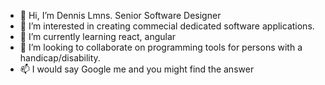 - 👋 Hi, I’m Dennis Lmns. Senior Software Designer  
- 👀 I’m interested in creating commecial dedicated software applications.
- 🌱 I’m currently learning react, angular
- 💞️ I’m looking to collaborate on programming tools for persons with a handicap/disability.
- 📫 I would say Google me and you might find the answer 

<!---
dnnslmns/dnnslmns is a ✨ special ✨ repository because its `README.md` (this file) appears on your GitHub profile.
You can click the Preview link to take a look at your changes.
--->
